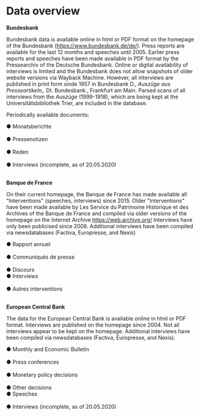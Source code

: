 # Data overview

<strong>Bundesbank</strong>

Bundesbank data is available online in html or PDF format on the homepage of the Bundesbank (https://www.bundesbank.de/de/). 
Press reports are available for the last 12 months and speeches until 2005. Earlier press reports and speeches have been made available in PDF format by the Pressearchiv of 
the Deutsche Bundesbank. Online or digital availability of interviews is limited and the Bundesbank does not allow snapshots of older website versions via Wayback Machine. However, all interviews are published in print form sinde 1957 in Bundesbank D., <em>Auszüge aus Presseartikeln</em>,. Dt. Bundesbank., Frankfurt am Main. 
Parsed scans of all interviews from the <em>Auszüge</em> (1999-1918), which are being kept at the Universitätsbibliothek Trier, are included in the database. 

Periodically available documents: 

● Monatsberichte</br>	
● Pressenotizen		</br>	
● Reden		</br>	
● Interviews (incomplete, as of 20.05.2020)</br>	</br>	

<strong>Banque de France</strong>

On their current homepage, the Banque de France has made available all "Interventions" (speeches, interviews) since 2015. 
Older "Interventions" have been made available by Les Service du Patrimoine Historique et des Archives of the Banque de France and compiled
via older versions of the homepage on the Internet Archive https://web.archive.org/ Interviews have only been publicised since 2008. Additional interviews 
have been compiled via newsdatabases (Factiva, Europresse, and Nexis)

● Rapport annuel	 </br>	
● Communiqués de presse 	 </br>	
● Discours</br>	
● Interviews </br>	
● Autres interventions </br>	</br>	

<strong>European Central Bank</strong>

The data for the European Central Bank is available online in html or PDF format. Interviews are published on the homepage since 2004. 
Not all interviews appear to be kept on the homepage. Additional interviews have been compiled via newsdatabases (Factiva, Europresse, and Nexis).
 
  
● Monthly and Economic Bulletin </br>	
● Press conferences</br>	
● Monetary policy decisions </br>	
● Other decisions </br>	
● Speeches </br>	
● Interviews (incomplete, as of 20.05.2020)




